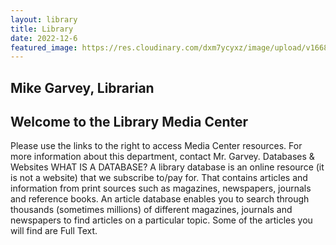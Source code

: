```yaml
---
layout: library
title: Library
date: 2022-12-6
featured_image: https://res.cloudinary.com/dxm7ycyxz/image/upload/v1668016959/2022/05/English_dpjxyk.webp
---
```


## Mike Garvey, Librarian

## Welcome to the Library Media Center

Please use the links to the right to access Media Center resources. For more information about this department, contact Mr. Garvey. Databases &amp; Websites WHAT IS A DATABASE? A library database is an online resource (it is not a website) that we subscribe to/pay for. That contains articles and information from print sources such as magazines, newspapers, journals and reference books. An article database enables you to search through thousands (sometimes millions) of different magazines, journals and newspapers to find articles on a particular topic. Some of the articles you will find are Full Text.